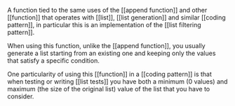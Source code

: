 A function tied to the same uses of the [[append function]] and other [[function]] that operates with [[list]], [[list generation]] and similar [[coding pattern]], in particular this is an implementation of the [[list filtering pattern]].

When using this function, unlike the [[append function]], you usually generate a list starting from an existing one and keeping only the values that satisfy a specific condition.

One particularity of using this [[function]] in a [[coding pattern]] is that when testing or writing [[list tests]] you have both a minimum (0 values) and maximum (the size of the original list) value of the list that you have to consider.

